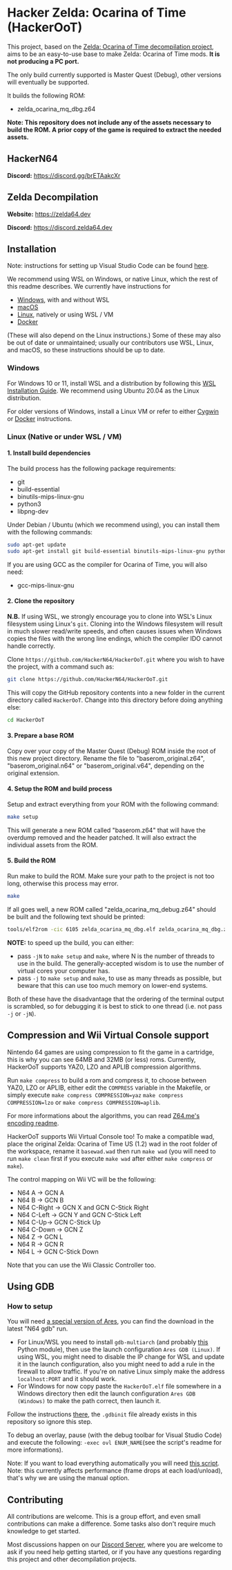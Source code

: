 # Hacker Zelda: Ocarina of Time (HackerOoT)

This project, based on the [Zelda: Ocarina of Time decompilation project](https://github.com/zeldaret/oot/), aims to be an easy-to-use base to make Zelda: Ocarina of Time mods. **It is not producing a PC port.**

The only build currently supported is Master Quest (Debug), other versions will eventually be supported.

It builds the following ROM:

* zelda_ocarina_mq_dbg.z64

**Note: This repository does not include any of the assets necessary to build the ROM. A prior copy of the game is required to extract the needed assets.**

## HackerN64

**Discord:** <https://discord.gg/brETAakcXr>

## Zelda Decompilation
**Website:** <https://zelda64.dev>

**Discord:** <https://discord.zelda64.dev>

## Installation

Note: instructions for setting up Visual Studio Code can be found [here](docs/vscode.md).

We recommend using WSL on Windows, or native Linux, which the rest of this readme describes. We currently have instructions for

* [Windows](#Windows), with and without WSL
* [macOS](docs/BUILDING_MACOS.md)
* [Linux](#Linux-Native-or-under-WSL--VM), natively or using WSL / VM
* [Docker](docs/BUILDING_DOCKER.md)

(These will also depend on the Linux instructions.)
Some of these may also be out of date or unmaintained; usually our contributors use WSL, Linux, and macOS, so these instructions should be up to date.

### Windows

For Windows 10 or 11, install WSL and a distribution by following this
[WSL Installation Guide](https://docs.microsoft.com/en-us/windows/wsl/install).
We recommend using Ubuntu 20.04 as the Linux distribution.

For older versions of Windows, install a Linux VM or refer to either [Cygwin](docs/BUILDING_CYGWIN.md) or [Docker](docs/BUILDING_DOCKER.md) instructions.


### Linux (Native or under WSL / VM)

#### 1. Install build dependencies

The build process has the following package requirements:

* git
* build-essential
* binutils-mips-linux-gnu
* python3
* libpng-dev

Under Debian / Ubuntu (which we recommend using), you can install them with the following commands:

```bash
sudo apt-get update
sudo apt-get install git build-essential binutils-mips-linux-gnu python3 libpng-dev
```

If you are using GCC as the compiler for Ocarina of Time, you will also need:

* gcc-mips-linux-gnu

#### 2. Clone the repository

**N.B.** If using WSL, we strongly encourage you to clone into WSL's Linux filesystem using Linux's `git`.
Cloning into the Windows filesystem will result in much slower read/write speeds, and often causes issues when Windows copies the files with the wrong line endings, which the compiler IDO cannot handle correctly.

Clone `https://github.com/HackerN64/HackerOoT.git` where you wish to have the project, with a command such as:

```bash
git clone https://github.com/HackerN64/HackerOoT.git
```

This will copy the GitHub repository contents into a new folder in the current directory called `HackerOoT`. Change into this directory before doing anything else:

```bash
cd HackerOoT
```

#### 3. Prepare a base ROM

Copy over your copy of the Master Quest (Debug) ROM inside the root of this new project directory.
Rename the file to "baserom_original.z64", "baserom_original.n64" or "baserom_original.v64", depending on the original extension.

#### 4. Setup the ROM and build process

Setup and extract everything from your ROM with the following command:

```bash
make setup
```

This will generate a new ROM called "baserom.z64" that will have the overdump removed and the header patched.
It will also extract the individual assets from the ROM.

#### 5. Build the ROM

Run make to build the ROM.
Make sure your path to the project is not too long, otherwise this process may error.

```bash
make
```

If all goes well, a new ROM called "zelda_ocarina_mq_debug.z64" should be built and the following text should be printed:

```bash
tools/elf2rom -cic 6105 zelda_ocarina_mq_dbg.elf zelda_ocarina_mq_dbg.z64
```

**NOTE:** to speed up the build, you can either:

* pass `-jN` to `make setup` and `make`, where N is the number of threads to use in the build. The generally-accepted wisdom is to use the number of virtual cores your computer has.
* pass `-j` to `make setup` and `make`, to use as many threads as possible, but beware that this can use too much memory on lower-end systems.

Both of these have the disadvantage that the ordering of the terminal output is scrambled, so for debugging it is best to stick to one thread (i.e. not pass `-j` or `-jN`).

## Compression and Wii Virtual Console support

Nintendo 64 games are using compression to fit the game in a cartridge, this is why you can see 64MB and 32MB (or less) roms. Currently, HackerOoT supports YAZ0, LZO and
APLIB compression algorithms.

Run ``make compress`` to build a rom and compress it, to choose between YAZ0, LZO or APLIB, either edit the ``COMPRESS`` variable in the Makefile, or simply execute ``make compress COMPRESSION=yaz`` ``make compress COMPRESSION=lzo`` or ``make compress COMPRESSION=aplib``.

For more informations about the algorithms, you can read [Z64.me's encoding readme](https://github.com/z64me/z64enc#readme).

HackerOoT supports Wii Virtual Console too! To make a compatible wad, place the original Zelda: Ocarina of Time US (1.2) wad in the root folder of the workspace, rename it ``basewad.wad`` then run ``make wad`` (you will need to run ``make clean`` first if you execute ``make wad`` after either ``make compress`` or ``make``).

The control mapping on Wii VC will be the following:
- N64 A -> GCN A
- N64 B -> GCN B
- N64 C-Right -> GCN X and GCN C-Stick Right
- N64 C-Left -> GCN Y and GCN C-Stick Left
- N64 C-Up-> GCN C-Stick Up
- N64 C-Down -> GCN Z
- N64 Z -> GCN L
- N64 R -> GCN R
- N64 L -> GCN C-Stick Down

Note that you can use the Wii Classic Controller too.

## Using GDB
### How to setup
You will need [a special version of Ares](https://github.com/HailToDodongo/ares-wasm/actions), you can find the download in the latest "N64 gdb" run.

- For Linux/WSL you need to install ``gdb-multiarch`` (and probably [this](https://pypi.org/project/gdb-tools/) Python module), then use the launch configuration ``Ares GDB (Linux)``. If using WSL, you might need to disable the IP change for WSL and update it in the launch configuration, also you might need to add a rule in the firewall to allow traffic. If you're on native Linux simply make the address ``localhost:PORT`` and it should work.
- For Windows for now copy paste the ``HackerOoT.elf`` file somewhere in a Windows directory then edit the launch configuration ``Ares GDB (Windows)`` to make the path correct, then launch it.

Follow the instructions [there](https://github.com/fig02/gdb-load-ovl), the ``.gdbinit`` file already exists in this repository so ignore this step.

To debug an overlay, pause (with the debug toolbar for Visual Studio Code) and execute the following: ``-exec ovl ENUM_NAME``(see the script's readme for more informations).

Note: If you want to load everything automatically you will need [this script](https://github.com/HailToDodongo/oot/blob/gdb_python/gdb_script.py). Note: this currently affects performance (frame drops at each load/unload), that's why we are using the manual option.

## Contributing

All contributions are welcome. This is a group effort, and even small contributions can make a difference.
Some tasks also don't require much knowledge to get started.

Most discussions happen on our [Discord Server](https://discord.gg/brETAakcXr), where you are welcome to ask if you need help getting started, or if you have any questions regarding this project and other decompilation projects.
